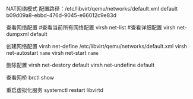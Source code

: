 NAT网络模式
配置路径：/etc/libvirt/qemu/networks/default.xml
<network>
  <name>default</name>
  <uuid>b09d09a8-ebbd-476d-9045-e66012c9e83d</uuid>
  <forward mode='nat'/>
  <bridge name='virbr0' stp='on' delay='0'/>
  <mac address='52:54:00:9d:82:de'/>
  <ip address='192.168.122.1' netmask='255.255.255.0'>
    <dhcp>
      <range start='192.168.122.2' end='192.168.122.254'/>
    </dhcp>
  </ip>
</network>

查看网络配置
#查看当前所有网络配置
virsh net-list
#查看详细配置
virsh net-dumpxml default

创建网络配置
virsh net-define /etc/libvirt/qemu/networks/default.xml
virsh net-autostart `name`
virsh net-start `name`

删除配置
virsh net-destory default
virsh net-undefine default

查看网桥
brctl show

重启虚拟化服务
systemctl restart libvirtd

